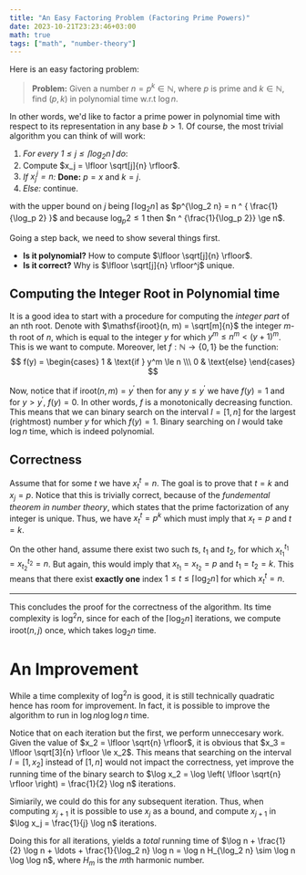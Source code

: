 ```yaml
---
title: "An Easy Factoring Problem (Factoring Prime Powers)"
date: 2023-10-21T23:23:46+03:00
math: true
tags: ["math", "number-theory"]
---
```


<!--more-->

Here is an easy factoring problem:

> **Problem:** Given a number $n = p^k \in \mathbb{N}$, where $p$ is prime and $k \in \mathbb{N}$, find $(p, k)$ in polynomial time w.r.t $\log n$.

In other words, we'd like to factor a prime power in polynomial time with respect to its representation in any base $b > 1$. Of course, the most trivial algorithm you can think of will work:

1. *For every $1 \le j \le \lceil \log_2 n \rceil$ do*:
2. Compute $x_j = \lfloor \sqrt[j]{n} \rfloor$.
3. *If ${x_j}^j = n$:* **Done:** $p = x$ and $k = j$.
4. *Else:* continue.

with the upper bound on $j$ being $\lceil \log_2 n \rceil$ as $p^{\log_2 n} = n ^ { \frac{1}{\log_p 2} }$ and because $\log_p 2 \le 1$ then $n ^ {\frac{1}{\log_p 2}} \ge n$.

Going a step back, we need to show several things first.

- **Is it polynomial?** How to compute $\lfloor \sqrt[j]{n} \rfloor$.
- **Is it correct?** Why is $\lfloor \sqrt[j]{n} \rfloor^j$ unique.

## Computing the Integer Root in Polynomial time

It is a good idea to start with a procedure for computing the *integer part* of an nth root. Denote with $\mathsf{iroot}(n, m) = \sqrt[m]{n}$ the integer $m$-th root of $n$, which is equal to the integer $y$ for which $y^m \le n^m < (y + 1)^m$. This is we want to compute. Moreover, let $f : \mathbb{N} \to \{ 0, 1 \}$ be the function:
$$ f(y) = \begin{cases}
1 & \text{if } y^m \le n \\\
0 & \text{else}
\end{cases}
$$

Now, notice that if $\mathsf{iroot}(n, m) = y^\prime$ then for any $y \le y^\prime$ we have $f(y) = 1$ and for $y > y^\prime$, $f(y) = 0$. In other words, $f$ is a monotonically decreasing function. This means that we can binary search on the interval $I = [1, n]$ for the largest (rightmost) number $y$ for which $f(y) = 1$. Binary searching on $I$ would take $\log n$ time, which is indeed polynomial.

## Correctness

Assume that for some $t$ we have ${x_t}^t = n$. The goal is to prove that $t = k$ and $x_j = p$. Notice that this is trivially correct, because of the *fundemental theorem in number theory*, which states that the prime factorization of any integer is unique. Thus, we have ${x_t}^t = p^k$ which must imply that $x_t = p$ and $t = k$.

On the other hand, assume there exist two such $t$s, $t_1$ and $t_2$, for which ${x_{t_1}}^{t_1} = {x_{t_2}}^{t_2} = n$. But again, this would imply that $x_{t_1} = x_{t_2} = p$ and ${t_1} = {t_2} = k$. This means that there exist **exactly one** index $1 \le t \le \lceil \log_2 n \rceil$ for which ${x_t}^t = n$.

---

This concludes the proof for the correctness of the algorithm. Its time complexity is $\log^2 n$, since for each of the $\lceil \log_2 n \rceil$ iterations, we compute $\mathsf{iroot}(n, j)$ once, which takes $\log_2 n$ time.

# An Improvement

While a time complexity of $\log^2 n$ is good, it is still technically quadratic hence has room for improvement. In fact, it is possible to improve the algorithm to run in $\log n \log \log n$ time.

Notice that on each iteration but the first, we perform unneccesary work. Given the value of $x_2 = \lfloor \sqrt{n} \rfloor$, it is obvious that $x_3 = \lfloor \sqrt[3]{n} \rfloor \le x_2$. This means that searching on the interval $I = [1, x_2]$ instead of $[1, n]$ would not impact the correctness, yet improve the running time of the binary search to $\log x_2 = \log \left( \lfloor \sqrt{n} \rfloor \right) = \frac{1}{2} \log n$ iterations.

Simiarily, we could do this for any subsequent iteration. Thus, when computing $x_{j + 1}$ it is possible to use $x_j$ as a bound, and compute $x_{j + 1}$ in $\log x_j = \frac{1}{j} \log n$ iterations.

Doing this for all iterations, yields a *total* running time of $\log n + \frac{1}{2} \log n + \ldots + \frac{1}{\log_2 n} \log n = \log n H_{\log_2 n} \sim \log n \log \log n$, where $H_m$ is the $m$th harmonic number.

